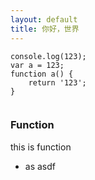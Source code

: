 ```yaml
---
layout: default
title: 你好，世界
---
```

```
console.log(123);
var a = 123;
function a() {
    return '123';
}


```

### Function

this is function

- as
    asdf